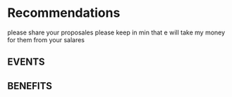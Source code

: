 # Recommendations

please share your proposales
please keep in min that e will take my money for them from your salares

## EVENTS

## BENEFITS

